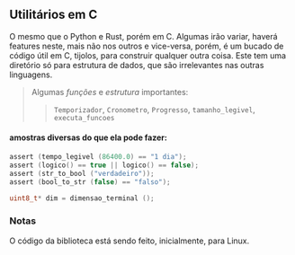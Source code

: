 ## Utilitários em C
O mesmo que o Python e Rust, porém em C. Algumas irão variar, haverá features neste, mais não nos outros e vice-versa, porém, é um bucado de código útil em C, tijolos, 
para construir qualquer outra coisa. Este tem uma diretório só para estrutura de dados, que são irrelevantes nas outras linguagens.

> Algumas *funções* e *estrutura* importantes:
>> `Temporizador`, `Cronometro`, `Progresso`, `tamanho_legivel`, `executa_funcoes`

#### amostras diversas do que ela pode fazer:
```C
assert (tempo_legivel (86400.0) == "1 dia");
assert (logico() == true || logico() == false);
assert (str_to_bool ("verdadeiro"));
assert (bool_to_str (false) == "falso");

uint8_t* dim = dimensao_terminal ();
```

### Notas
O código da biblioteca está sendo feito, inicialmente, para Linux.
